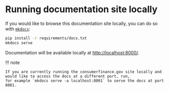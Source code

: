 # Running documentation site locally

If you would like to browse this documentation site locally, you can do so
with [`mkdocs`](https://www.mkdocs.org/):

```sh
pip install -r requirements/docs.txt
mkdocs serve
```

Documentation will be available locally at
[http://localhost:8000/](http://localhost:8000/).

!!! note

    If you are currently running the consumerfinance.gov site locally and
    would like to access the docs at a different port, run,
    for example `mkdocs serve -a localhost:8001` to serve the docs at port 8001.
